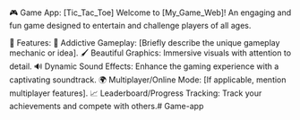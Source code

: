 

🎮 Game App: [Tic_Tac_Toe]
Welcome to [My_Game_Web]!
An engaging and fun game designed to entertain and challenge players of all ages.

🚀 Features:
🎯 Addictive Gameplay: [Briefly describe the unique gameplay mechanic or idea].
🖌️ Beautiful Graphics: Immersive visuals with attention to detail.
🔊 Dynamic Sound Effects: Enhance the gaming experience with a captivating soundtrack.
🌍 Multiplayer/Online Mode: [If applicable, mention multiplayer features].
📈 Leaderboard/Progress Tracking: Track your achievements and compete with others.# Game-app
